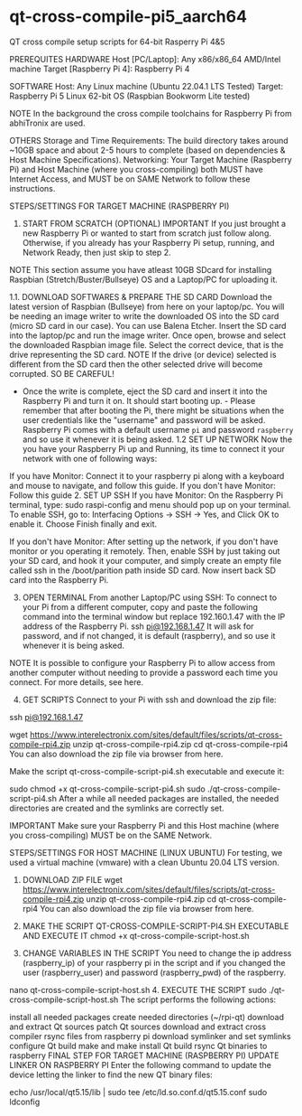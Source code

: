 # qt-cross-compile-pi5_aarch64
 QT cross compile setup scripts for 64-bit Rasperry Pi 4&5
 
<p>
PREREQUITES
HARDWARE
Host [PC/Laptop]: Any x86/x86_64 AMD/Intel machine
Target [Raspberry Pi 4]: Raspberry Pi 4

SOFTWARE
Host: Any Linux machine (Ubuntu 22.04.1 LTS Tested)
Target: Raspberry Pi 5 Linux 62-bit OS (Raspbian Bookworm Lite tested)

NOTE
In the background the cross compile toolchains for Raspberry Pi from abhiTronix are used.

OTHERS
Storage and Time Requirements: The build directory takes around ~10GB space and about 2-5 hours to complete (based on dependencies & Host Machine Specifications).
Networking: Your Target Machine (Raspberry Pi) and Host Machine (where you cross-compiling) both MUST have Internet Access, and MUST be on SAME Network to follow these instructions.

STEPS/SETTINGS FOR TARGET MACHINE (RASPBERRY PI)
1. START FROM SCRATCH (OPTIONAL)
IMPORTANT
If you just brought a new Raspberry Pi or wanted to start from scratch just follow along. Otherwise, if you already has your Raspberry Pi setup, running, and Network Ready, then just skip to step 2.

NOTE
This section assume you have atleast 10GB SDcard for installing Raspbian (Stretch/Buster/Bullseye) OS and a Laptop/PC for uploading it.

1.1. DOWNLOAD SOFTWARES & PREPARE THE SD CARD
Download the latest version of Raspbian (Bullseye) from here on your laptop/pc.
You will be needing an image writer to write the downloaded OS into the SD card (micro SD card in our case). You can use Balena Etcher.
Insert the SD card into the laptop/pc and run the image writer. Once open, browse and select the downloaded Raspbian image file. Select the correct device, that is the drive representing the SD card.
NOTE
If the drive (or device) selected is different from the SD card then the other selected drive will become corrupted. SO BE CAREFUL!

- Once the write is complete, eject the SD card and insert it into the Raspberry Pi and turn it on. It should start booting up. - Please remember that after booting the Pi, there might be situations when the user credentials like the "username" and password will be asked. Raspberry Pi comes with a default username `pi` and password `raspberry` and so use it whenever it is being asked.
1.2 SET UP NETWORK
Now the you have your Raspberry Pi up and Running, its time to connect it your network with one of following ways:

If you have Monitor: Connect it to your raspberry pi along with a keyboard and mouse to navigate, and follow this guide.
If you don't have Monitor: Follow this guide
2. SET UP SSH
If you have Monitor: On the Raspberry Pi terminal, type: sudo raspi-config and menu should pop up on your terminal. To enable SSH, go to: Interfacing Options -> SSH -> Yes, and Click OK to enable it. Choose Finish finally and exit.

If you don't have Monitor: After setting up the network, if you don't have monitor or you operating it remotely. Then, enable SSH by just taking out your SD card, and hook it your computer, and simply create an empty file called ssh in the /boot/parition path inside SD card. Now insert back SD card into the Raspberry Pi.

3. OPEN TERMINAL
From another Laptop/PC using SSH: To connect to your Pi from a different computer, copy and paste the following command into the terminal window but replace 192.160.1.47 with the IP address of the Raspberry Pi.
ssh pi@192.168.1.47 
It will ask for password, and if not changed, it is default (raspberry), and so use it whenever it is being asked.

NOTE
It is possible to configure your Raspberry Pi to allow access from another computer without needing to provide a password each time you connect. For more details, see here.

4. GET SCRIPTS
Connect to your Pi with ssh and download the zip file:

ssh pi@192.168.1.47

wget https://www.interelectronix.com/sites/default/files/scripts/qt-cross-compile-rpi4.zip
unzip qt-cross-compile-rpi4.zip
cd qt-cross-compile-rpi4
You can also download the zip file via browser from here.

Make the script qt-cross-compile-script-pi4.sh executable and execute it:

sudo chmod +x qt-cross-compile-script-pi4.sh
sudo ./qt-cross-compile-script-pi4.sh
After a while all needed packages are installed, the needed directories are created and the symlinks are correctly set.

IMPORTANT
Make sure your Raspberry Pi and this Host machine (where you cross-compiling) MUST be on the SAME Network.

STEPS/SETTINGS FOR HOST MACHINE (LINUX UBUNTU)
For testing, we used a virtual machine (vmware) with a clean Ubuntu 20.04 LTS version.

1. DOWNLOAD ZIP FILE
wget https://www.interelectronix.com/sites/default/files/scripts/qt-cross-compile-rpi4.zip
unzip qt-cross-compile-rpi4.zip
cd qt-cross-compile-rpi4
You can also download the zip file via browser from here.

2. MAKE THE SCRIPT QT-CROSS-COMPILE-SCRIPT-PI4.SH EXECUTABLE AND EXECUTE IT
chmod +x qt-cross-compile-script-host.sh
3. CHANGE VARIABLES IN THE SCRIPT
You need to change the ip address (raspberry_ip) of your raspberry pi in the script and if you changed the user (raspberry_user) and password (raspberry_pwd) of the raspberry.

nano qt-cross-compile-script-host.sh
4. EXECUTE THE SCRIPT
sudo ./qt-cross-compile-script-host.sh
The script performs the following actions:

install all needed packages
create needed directories (~/rpi-qt)
download and extract Qt sources
patch Qt sources
download and extract cross compiler
rsync files from raspberry pi
download symlinker and set symlinks
configure Qt build
make and make install Qt build
rsync Qt binaries to raspberry
FINAL STEP FOR TARGET MACHINE (RASPBERRY PI)
UPDATE LINKER ON RASPBERRY PI
Enter the following command to update the device letting the linker to find the new QT binary files:

echo /usr/local/qt5.15/lib | sudo tee /etc/ld.so.conf.d/qt5.15.conf
sudo ldconfig

</p>
